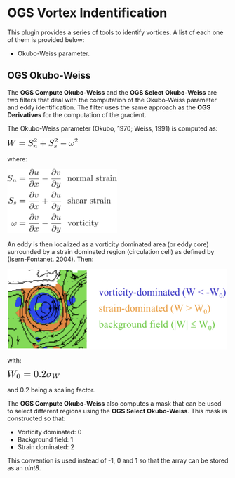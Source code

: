 # OGS Vortex Indentification

This plugin provides a series of tools to identify vortices. A list of each one of them is provided below:
* Okubo-Weiss parameter.

## OGS Okubo-Weiss

The **OGS Compute Okubo-Weiss** and the **OGS Select Okubo-Weiss** are two filters that deal with the computation of the Okubo-Weiss parameter and eddy identification. The filter uses the same approach as the **OGS Derivatives** for the computation of the gradient.

The Okubo-Weiss parameter (Okubo, 1970; Weiss, 1991) is computed as:

<img src="https://github.com/inogs/OGSParaviewSuite/blob/master/OGSPlugins/OGSVortexIndentification/doc/OWeq1.png" alt="" width="160"/>

where:

<img src="https://github.com/inogs/OGSParaviewSuite/blob/master/OGSPlugins/OGSVortexIndentification/doc/OWeq2.png" alt="" width="250"/>

An eddy is then localized as a vorticity dominated area (or eddy core) surrounded by a strain dominated region (circulation cell) as defined by (Isern-Fontanet. 2004). Then:

<img src="https://github.com/inogs/OGSParaviewSuite/blob/master/OGSPlugins/OGSVortexIndentification/doc/OW.png" alt="" width="500"/>

with:

<img src="https://github.com/inogs/OGSParaviewSuite/blob/master/OGSPlugins/OGSVortexIndentification/doc/OWeq3.png" alt="" width="120"/>

and 0.2 being a scaling factor.

The **OGS Compute Okubo-Weiss** also computes a mask that can be used to select different regions using the **OGS Select Okubo-Weiss**. This mask is constructed so that:
* Vorticity dominated: 0
* Background field: 1
* Strain dominated: 2

This convention is used instead of -1, 0 and 1 so that the array can be stored as an _uint8_.